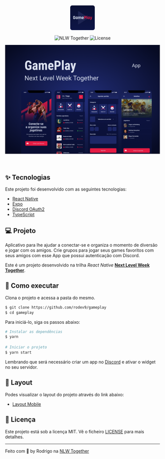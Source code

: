 <p align="center">
  <img alt="GamePlay" src=".github/logo.png" height="80px">
</p>

<p align="center">
  <img src="https://img.shields.io/static/v1?label=NLW&message=Together&color=8257E5&labelColor=000000" alt="NLW Together" />

  <img src="https://img.shields.io/static/v1?label=license&message=MIT&color=8257E5&labelColor=000000" alt="License">
</p>

<p align="center">
    <img alt="Preview" src=".github/cover.png" />
</p>

<br>

## ✨ Tecnologias

Este projeto foi desenvolvido com as seguintes tecnologias:

- [React Native](https://reactnative.dev/)
- [Expo](https://expo.dev/)
- [Discord OAuth2](https://discord.com/developers/docs/topics/oauth2)
- [TypeScript](https://www.typescriptlang.org/)

## 💻 Projeto

Aplicativo para lhe ajudar a conectar-se e organiza o momento de diversão e jogar com os amigos. Crie grupos para jogar seus games favoritos com seus amigos com esse App que possui autenticação com Discord.

Este é um projeto desenvolvido na trilha *React Native* **[Next Level Week Together](https://nextlevelweek.com/)**.

## 🚀 Como executar

Clona o projeto e acessa a pasta do mesmo.

```bash
$ git clone https://github.com/rodev9/gameplay
$ cd gameplay
```

Para iniciá-lo, siga os passos abaixo:
```bash
# Instalar as dependências
$ yarn

# Iniciar o projeto
$ yarn start
```

Lembrando que será necessário criar um app no [Discord](https://discord.com/developers/applications) e ativar o widget no seu servidor.


## 🔖 Layout

Podes visualizar o layout do projeto através do link abaixo:

- [Layout Mobile](https://www.figma.com/community/file/991338130828322960)

## 📄 Licença

Este projeto está sob a licença MIT. Vê o ficheiro [LICENSE](LICENSE.MD) para mais detalhes.

---
Feito com 🧡 by Rodrigo na [NLW Together](https://nextlevelweek.com/)
